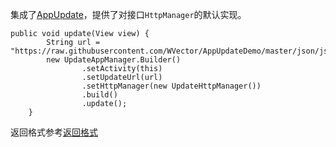 集成了[AppUpdate](https://github.com/WVector/AppUpdate)，提供了对接口```HttpManager```的默认实现。
```
public void update(View view) {
        String url = "https://raw.githubusercontent.com/WVector/AppUpdateDemo/master/json/json.txt";
        new UpdateAppManager.Builder()
                .setActivity(this)
                .setUpdateUrl(url)
                .setHttpManager(new UpdateHttpManager())
                .build()
                .update();
    }
```
返回格式参考[返回格式](https://github.com/WVector/AppUpdate/blob/master/java.md)